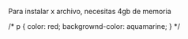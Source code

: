 Para instalar x archivo, necesitas 4gb de memoria

<!-- Ejemplo de Css -->
/* p {
    color: red;
    backgrownd-color: aquamarine;
} */